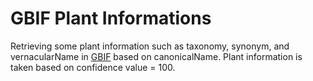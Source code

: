 # GBIF Plant Informations

Retrieving some plant information such as taxonomy, synonym, and vernacularName in [GBIF](https://www.gbif.org) based on canonicalName. Plant information is taken based on confidence value = 100.